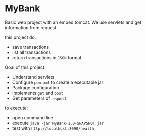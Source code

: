 # MyBank

Basic web project with an embed tomcat. We use servlets and get information from request.

this project do:
- save transactions 
- list all transactions
- return transactions in ```JSON``` format

Goal of this project:
- Understand servlets
- Configure ```pom.xml``` to create a executable jar
- Package configuration
- implements ```get``` and ```post``` 
- Get parameters of ```request```

to execute:
- open command line
- execute ```java -jar MyBank-1.0-SNAPSHOT.jar```
- test with ```http://localhost:8090/health```


